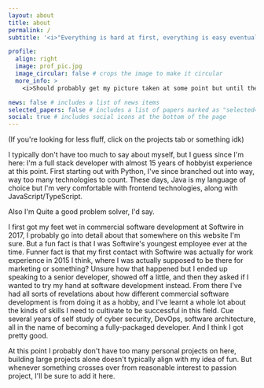 ```yaml
---
layout: about
title: about
permalink: /
subtitle: '<i>"Everything is hard at first, everything is easy eventually."</i>'

profile:
  align: right
  image: prof_pic.jpg
  image_circular: false # crops the image to make it circular
  more_info: >
    <i>Should probably get my picture taken at some point but until then enjoy this image of someone who is just like me.</i>

news: false # includes a list of news items
selected_papers: false # includes a list of papers marked as "selected={true}"
social: true # includes social icons at the bottom of the page
---
```


(If you're looking for less fluff, click on the projects tab or something idk)

I typically don't have too much to say about myself, but I guess since I'm here: I'm a full stack developer with almost 15 years of hobbyist experience at this point. First starting out with Python, I've since branched out into way, way too many technologies to count. These days, Java is my language of choice but I'm very comfortable with frontend technologies, along with JavaScript/TypeScript.

Also I'm Quite a good problem solver, I'd say.

I first got my feet wet in commercial software development at Softwire in 2017, I probably go into detail about that somewhere on this website I'm sure. But a fun fact is that I was Softwire's youngest employee ever at the time. Funner fact is that my first contact with Softwire was actually for work experience in 2015 I think, where I was actually supposed to be there for marketing or something? Unsure how that happened but I ended up speaking to a senior developer, showed off a little, and then they asked if I wanted to try my hand at software development instead. From there I've had all sorts of revelations about how different commercial software development is from doing it as a hobby, and I've learnt a whole lot about the kinds of skills I need to cultivate to be successful in this field. Cue several years of self study of cyber security, DevOps, software architecture, all in the name of becoming a fully-packaged developer. And I think I got pretty good.

At this point I probably don't have too many personal projects on here, building large projects alone doesn't typically align with my idea of fun. But whenever something crosses over from reasonable interest to passion project, I'll be sure to add it here.